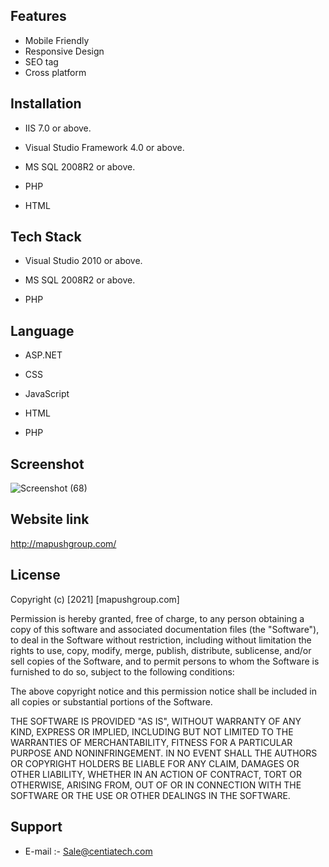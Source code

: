 
## Features

- Mobile Friendly 
- Responsive Design
- SEO tag
- Cross platform



  
## Installation

- IIS 7.0  or above.

- Visual Studio Framework 4.0 or above.

- MS SQL 2008R2 or above.
- PHP
- HTML

## Tech Stack

- Visual Studio 2010 or above.

- MS SQL 2008R2 or above.
- PHP
  
## Language

- ASP.NET

- CSS

- JavaScript
- HTML
- PHP

## Screenshot

 ![Screenshot (68)](https://user-images.githubusercontent.com/92842316/141057576-fbd3186c-a271-4e96-bedd-502279037ed9.png)


## Website link
http://mapushgroup.com/

 





## License

Copyright (c) [2021] [mapushgroup.com]

Permission is hereby granted, free of charge, to any person obtaining a copy
of this software and associated documentation files (the "Software"), to deal
in the Software without restriction, including without limitation the rights
to use, copy, modify, merge, publish, distribute, sublicense, and/or sell
copies of the Software, and to permit persons to whom the Software is
furnished to do so, subject to the following conditions:

The above copyright notice and this permission notice shall be included in all
copies or substantial portions of the Software.

THE SOFTWARE IS PROVIDED "AS IS", WITHOUT WARRANTY OF ANY KIND, EXPRESS OR
IMPLIED, INCLUDING BUT NOT LIMITED TO THE WARRANTIES OF MERCHANTABILITY,
FITNESS FOR A PARTICULAR PURPOSE AND NONINFRINGEMENT. IN NO EVENT SHALL THE
AUTHORS OR COPYRIGHT HOLDERS BE LIABLE FOR ANY CLAIM, DAMAGES OR OTHER
LIABILITY, WHETHER IN AN ACTION OF CONTRACT, TORT OR OTHERWISE, ARISING FROM,
OUT OF OR IN CONNECTION WITH THE SOFTWARE OR THE USE OR OTHER DEALINGS IN THE
SOFTWARE.

## Support

- E-mail :- Sale@centiatech.com
  
